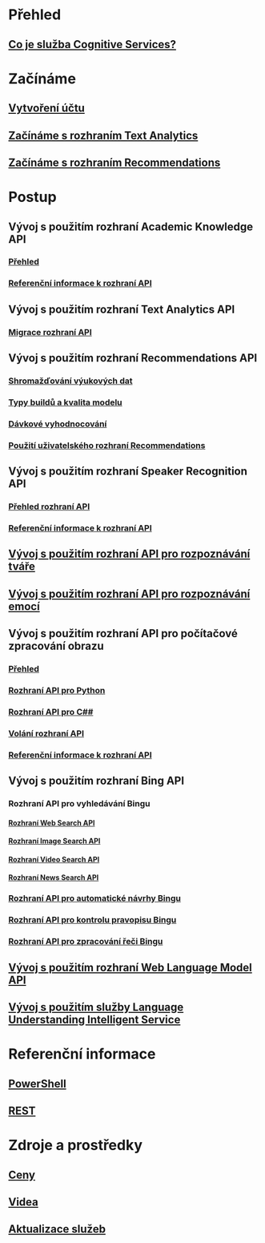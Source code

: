 
# Přehled
## [Co je služba Cognitive Services?](https://azure.microsoft.com/services/cognitive-services/)
# Začínáme
## [Vytvoření účtu](cognitive-services-apis-create-account.md)
## [Začínáme s rozhraním Text Analytics](cognitive-services-text-analytics-quick-start.md)
## [Začínáme s rozhraním Recommendations](cognitive-services-recommendations-quick-start.md)

# Postup
## Vývoj s použitím rozhraní Academic Knowledge API
### [Přehled](https://www.microsoft.com/cognitive-services/en-us/academic-knowledge-api/documentation/overview)
### [Referenční informace k rozhraní API](https://dev.projectoxford.ai/docs/services/56332331778daf02acc0a50b/operations/565d9001ca73072048922d97)

## Vývoj s použitím rozhraní Text Analytics API
### [Migrace rozhraní API](cognitive-services-text-analytics-api-migration.md)
## Vývoj s použitím rozhraní Recommendations API
### [Shromažďování výukových dat](cognitive-services-recommendations-collecting-data.md)
### [Typy buildů a kvalita modelu](cognitive-services-recommendations-buildtypes.md)
### [Dávkové vyhodnocování](cognitive-services-recommendations-batch-scoring.md)
### [Použití uživatelského rozhraní Recommendations](cognitive-services-recommendations-ui-intro.md)

## Vývoj s použitím rozhraní Speaker Recognition API
### [Přehled rozhraní API](https://www.microsoft.com/cognitive-services/en-us/speaker-recognition-api/documentation)
### [Referenční informace k rozhraní API](https://dev.projectoxford.ai/docs/services/563309b6778daf02acc0a508/operations/5645c3271984551c84ec6797)
## [Vývoj s použitím rozhraní API pro rozpoznávání tváře](https://www.microsoft.com/cognitive-services/en-us/face-api/documentation/overview)
## [Vývoj s použitím rozhraní API pro rozpoznávání emocí](https://www.microsoft.com/cognitive-services/en-us/emotion-api/documentation)

## Vývoj s použitím rozhraní API pro počítačové zpracování obrazu
### [Přehled](https://www.microsoft.com/cognitive-services/en-us/computer-vision-api/documentation)
### [Rozhraní API pro Python](https://www.microsoft.com/cognitive-services/en-us/computer-vision-api/documentation/getstarted/getstartedwithpython)
### [Rozhraní API pro C##](https://www.microsoft.com/cognitive-services/en-us/computer-vision-api/documentation/getstarted/getstartedvisionapiforwindows)
### [Volání rozhraní API](https://www.microsoft.com/cognitive-services/en-us/Computer-Vision-API/documentation/vision-api-how-to-topics/HowToCallVisionAPI)
### [Referenční informace k rozhraní API](https://dev.projectoxford.ai/docs/services/56f91f2d778daf23d8ec6739/operations/56f91f2e778daf14a499e1fa)

## Vývoj s použitím rozhraní Bing API
### Rozhraní API pro vyhledávání Bingu
#### [Rozhraní Web Search API](https://www.microsoft.com/cognitive-services/en-us/bing-web-search-api/documentation)
#### [Rozhraní Image Search API](https://www.microsoft.com/cognitive-services/en-us/bing-image-search-api/documentation)
#### [Rozhraní Video Search API](https://www.microsoft.com/cognitive-services/en-us/bing-video-search-api/documentation)
#### [Rozhraní News Search API](https://www.microsoft.com/cognitive-services/en-us/bing-news-search-api/documentation)
### [Rozhraní API pro automatické návrhy Bingu](https://www.microsoft.com/cognitive-services/en-us/bing-autosuggest-api/documentation)
### [Rozhraní API pro kontrolu pravopisu Bingu](https://www.microsoft.com/cognitive-services/en-us/bing-spell-check-api/documentation)
### [Rozhraní API pro zpracování řeči Bingu](https://www.microsoft.com/cognitive-services/en-us/speech-api/documentation/overview)

## [Vývoj s použitím rozhraní Web Language Model API](https://www.microsoft.com/cognitive-services/en-us/web-language-model-api/documentation)
## [Vývoj s použitím služby Language Understanding Intelligent Service](https://www.luis.ai/Help/)

# Referenční informace
## [PowerShell](/powershell/resourcemanager/azurerm.cognitiveservices/v0.4.1/azurerm.cognitiveservices)
## [REST](https://docs.microsoft.com/rest/api/cognitiveservices/)

# Zdroje a prostředky 
## [Ceny](https://azure.microsoft.com/pricing/details/cognitive-services/)
## [Videa](https://azure.microsoft.com/documentation/videos/index/?services=cognitive-services)
## [Aktualizace služeb](https://azure.microsoft.com/updates/?product=cognitive-services)
